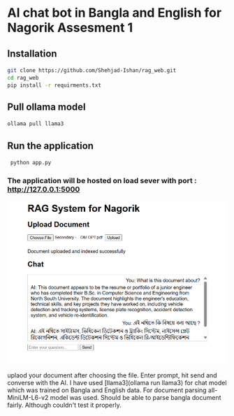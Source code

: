 # AI chat bot in Bangla and English for Nagorik Assesment 1

## Installation

```bash
git clone https://github.com/Shehjad-Ishan/rag_web.git
cd rag_web
pip install -r requirments.txt
```
## Pull ollama model
``` bash
ollama pull llama3

```

## Run the application

```bash
 python app.py

```
### The application will be hosted on load sever with port :  http://127.0.0.1:5000

![Example Image](demo.png)

uplaod your document after choosing the file. Enter prompt, hit send and converse with the AI. I have used [llama3](ollama run llama3) for chat model which was trained on Bangla and English data.
For document parsing all-MiniLM-L6-v2 model was used. Should be able to parse bangla document fairly. Although couldn't test it properly.
